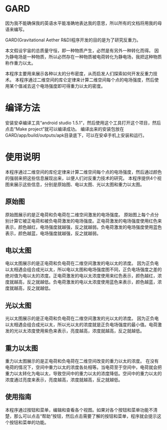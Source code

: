 # GARD
因为我不能确保我的英语水平能准确地表达我的意思，所以所有的文档将用我的母语来编写。

GARD(Gravitational Aether R&D)程序开发的目的是为了研究反重力。

本文假设宇宙的总质量守恒，即一种物质产生，必然是有另外一种转化而得。
因为静电场是一种物质，所以必然存在一种物质被电荷转化为静电场，我把这种物质称作重力以太。

本程序主要用来展示各种以太的分布密度，从而启发人们探索如何开发反重力技术。
本程序通过二维空间的库仑定律来计算二维空间每个点的电场强度，然后使用某个值减去这个电场强度即可得重力以太的密度。

# 编译方法
安装安卓编译工具“android studio 1.5.1”，然后使用这个工具打开这个项目，然后点击“Make project”就可以编译成功。
编译出来的安装包放在GARD/app/build/outputs/apk目录底下，可以在安卓手机上安装和运行。

# 使用说明
本程序通过二维空间的库伦定律来计算二维空间每个点的电场强度，然后通过颜色的强弱来把这些信息展现出来，以便人们对反重力技术的研究。
本程序提供4个视图来展示这些信息，分别是原始图、电以太图、光以太图和重力以太图。
## 原始图
原始图展示的是正电荷和负电荷在二维空间激发的电场强度。
原始图上每个点分别计算它被正电荷和被负电荷激发的电场强度。正电荷激发的电场强度使用红色来表示，颜色越红，电场强度就越强，反之就越弱。负电荷激发的电场强度使用蓝色表示，颜色越蓝，电场强度就越强，反之就越弱。
## 电以太图
电以太图展示的是正电荷和负电荷在二维空间激发的电以太的浓度。
因为正负电以太相遇会组合成光以太，所以电以太图和电场强度图不同，正负电场强度之差的绝对值为电以太的浓度。正电荷激发的电以太浓度使用来红色表示，颜色越红，浓度就越高，反之就越低。负电荷激发的电以太浓度使用蓝色来表示，颜色越蓝，浓度就越高，反之就越低。
## 光以太图
光以太图展示的是正电荷和负电荷在二维空间激发的光以太的浓度。
因为正负电以太相遇会组合成光以太，所以光以太的浓度就是正负电场强度的最小值。电荷激发的光以太浓度使用紫色来表示，亮度越高，浓度就越高，反之就越低。
## 重力以太图
重力以太图展示的是正电荷和负电荷在二维空间改变的重力以太的浓度。
在没有电荷的情况下，空间中重力以太的浓度各处相等。当电荷至于空间中，电荷就会把重力以太转化为电以太，导致空间中的重力以太的浓度降低。空间中的重力以太的浓度通过亮度来表示，亮度越高，浓度就越高，反之就越低。

## 使用指南
本程序通过按钮和菜单，编辑和查看各个视图。如果对各个按钮和菜单功能不清楚，那么可以点击“帮助”按钮，然后点击需要了解的按钮和菜单，程序就会提示这个按钮和菜单的功能。



